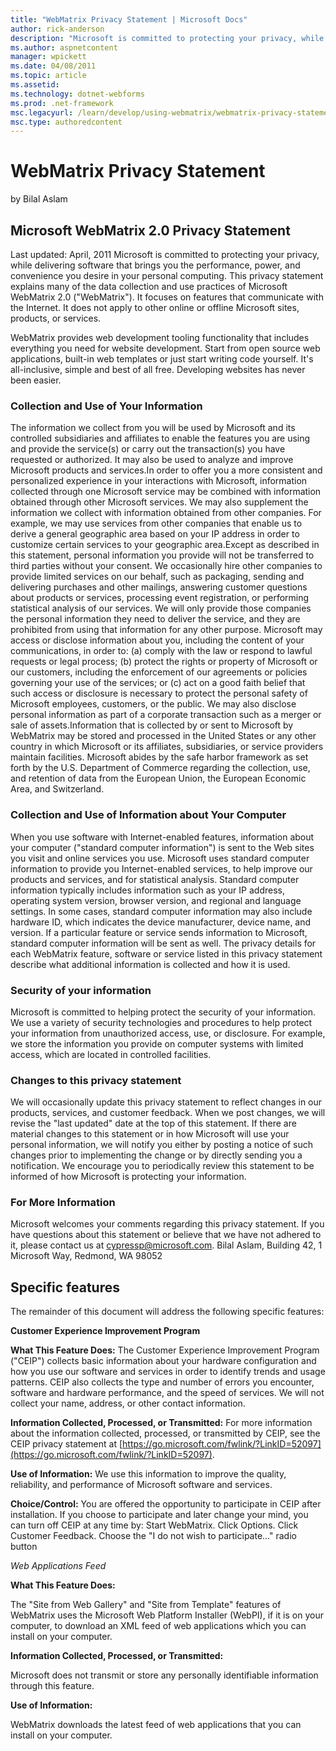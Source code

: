 ```yaml
---
title: "WebMatrix Privacy Statement | Microsoft Docs"
author: rick-anderson
description: "Microsoft is committed to protecting your privacy, while delivering software that brings you the performance, power, and convenience you desire in your perso..."
ms.author: aspnetcontent
manager: wpickett
ms.date: 04/08/2011
ms.topic: article
ms.assetid: 
ms.technology: dotnet-webforms
ms.prod: .net-framework
msc.legacyurl: /learn/develop/using-webmatrix/webmatrix-privacy-statement
msc.type: authoredcontent
---
```

WebMatrix Privacy Statement
====================
by Bilal Aslam

## Microsoft WebMatrix 2.0 Privacy Statement

Last updated: April, 2011 Microsoft is committed to protecting your privacy, while delivering software that brings you the performance, power, and convenience you desire in your personal computing. This privacy statement explains many of the data collection and use practices of Microsoft WebMatrix 2.0 ("WebMatrix"). It focuses on features that communicate with the Internet. It does not apply to other online or offline Microsoft sites, products, or services. 

WebMatrix provides web development tooling functionality that includes everything you need for website development. Start from open source web applications, built-in web templates or just start writing code yourself. It's all-inclusive, simple and best of all free. Developing websites has never been easier.

### Collection and Use of Your Information

The information we collect from you will be used by Microsoft and its controlled subsidiaries and affiliates to enable the features you are using and provide the service(s) or carry out the transaction(s) you have requested or authorized. It may also be used to analyze and improve Microsoft products and services.In order to offer you a more consistent and personalized experience in your interactions with Microsoft, information collected through one Microsoft service may be combined with information obtained through other Microsoft services. We may also supplement the information we collect with information obtained from other companies. For example, we may use services from other companies that enable us to derive a general geographic area based on your IP address in order to customize certain services to your geographic area.Except as described in this statement, personal information you provide will not be transferred to third parties without your consent. We occasionally hire other companies to provide limited services on our behalf, such as packaging, sending and delivering purchases and other mailings, answering customer questions about products or services, processing event registration, or performing statistical analysis of our services. We will only provide those companies the personal information they need to deliver the service, and they are prohibited from using that information for any other purpose. Microsoft may access or disclose information about you, including the content of your communications, in order to: (a) comply with the law or respond to lawful requests or legal process; (b) protect the rights or property of Microsoft or our customers, including the enforcement of our agreements or policies governing your use of the services; or (c) act on a good faith belief that such access or disclosure is necessary to protect the personal safety of Microsoft employees, customers, or the public. We may also disclose personal information as part of a corporate transaction such as a merger or sale of assets.Information that is collected by or sent to Microsoft by WebMatrix may be stored and processed in the United States or any other country in which Microsoft or its affiliates, subsidiaries, or service providers maintain facilities. Microsoft abides by the safe harbor framework as set forth by the U.S. Department of Commerce regarding the collection, use, and retention of data from the European Union, the European Economic Area, and Switzerland. 

### Collection and Use of Information about Your Computer

When you use software with Internet-enabled features, information about your computer ("standard computer information") is sent to the Web sites you visit and online services you use. Microsoft uses standard computer information to provide you Internet-enabled services, to help improve our products and services, and for statistical analysis. Standard computer information typically includes information such as your IP address, operating system version, browser version, and regional and language settings. In some cases, standard computer information may also include hardware ID, which indicates the device manufacturer, device name, and version. If a particular feature or service sends information to Microsoft, standard computer information will be sent as well. The privacy details for each WebMatrix feature, software or service listed in this privacy statement describe what additional information is collected and how it is used.

### Security of your information

Microsoft is committed to helping protect the security of your information. We use a variety of security technologies and procedures to help protect your information from unauthorized access, use, or disclosure. For example, we store the information you provide on computer systems with limited access, which are located in controlled facilities. 

### Changes to this privacy statement

We will occasionally update this privacy statement to reflect changes in our products, services, and customer feedback. When we post changes, we will revise the "last updated" date at the top of this statement. If there are material changes to this statement or in how Microsoft will use your personal information, we will notify you either by posting a notice of such changes prior to implementing the change or by directly sending you a notification. We encourage you to periodically review this statement to be informed of how Microsoft is protecting your information.

### For More Information

Microsoft welcomes your comments regarding this privacy statement. If you have questions about this statement or believe that we have not adhered to it, please contact us at cypressp@microsoft.com. Bilal Aslam, Building 42, 1 Microsoft Way, Redmond, WA 98052 

## Specific features

The remainder of this document will address the following specific features:

**Customer Experience Improvement Program**

**What This Feature Does:** The Customer Experience Improvement Program ("CEIP") collects basic information about your hardware configuration and how you use our software and services in order to identify trends and usage patterns. CEIP also collects the type and number of errors you encounter, software and hardware performance, and the speed of services. We will not collect your name, address, or other contact information.

**Information Collected, Processed, or Transmitted:** For more information about the information collected, processed, or transmitted by CEIP, see the CEIP privacy statement at [https://go.microsoft.com/fwlink/?LinkID=52097](https://go.microsoft.com/fwlink/?LinkID=52097).

**Use of Information:** We use this information to improve the quality, reliability, and performance of Microsoft software and services.

**Choice/Control:** You are offered the opportunity to participate in CEIP after installation. If you choose to participate and later change your mind, you can turn off CEIP at any time by: Start WebMatrix. Click Options. Click Customer Feedback. Choose the "I do not wish to participate…" radio button

*Web Applications Feed*

**What This Feature Does:** 

The "Site from Web Gallery" and "Site from Template" features of WebMatrix uses the Microsoft Web Platform Installer (WebPI), if it is on your computer, to download an XML feed of web applications which you can install on your computer.

**Information Collected, Processed, or Transmitted:** 

Microsoft does not transmit or store any personally identifiable information through this feature.

**Use of Information:** 

WebMatrix downloads the latest feed of web applications that you can install on your computer.
